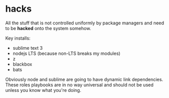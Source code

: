 # hacks
All the stuff that is not controlled uniformly by package managers and need to be __hacked__ onto the system somehow.

Key installs:

- sublime text 3
- nodejs LTS (because non-LTS breaks my modules)
- z
- blackbox
- bats

Obviously node and sublime are going to have dynamic link dependencies.
These roles playbooks are in no way universal and should not be used unless you know what you're doing.
